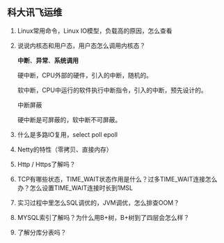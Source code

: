 ## 科大讯飞运维

1. Linux常用命令，Linux IO模型，负载高的原因，怎么查看

2. 说说内核态和用户态，用户态怎么调用内核态？

   **中断**、**异常**、**系统调用**

   硬中断，CPU外部的硬件，引入的中断，随机的。

   软中断，CPU中运行的软件执行中断指令，引入的中断，预先设计的。

   中断屏蔽

   硬中断是可屏蔽的，软中断不可屏蔽。

3. 什么是多路IO复用，select poll epoll

4. Netty的特性（零拷贝、直接内存）

5. Http / Https了解吗？

6. TCP有哪些状态，TIME_WAIT状态作用是什么？过多TIME_WAIT连接怎么办？怎么设置TIME_WAIT连接时长到1MSL

7. 实习过程中里怎么SQL调优的，JVM调优，怎么排查OOM？

8. MYSQL索引了解吗？为什么用B+树，B+树到了四层会怎么样？

9. 了解分库分表吗？
